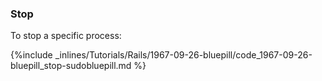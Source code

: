 <!-- post: -->


### Stop

To stop a specific process:



{%include _inlines/Tutorials/Rails/1967-09-26-bluepill/code_1967-09-26-bluepill_stop-sudobluepill.md %}




